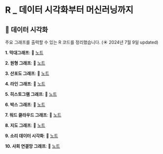 # R _ 데이터 시각화부터 머신러닝까지

## 📌 데이터 시각화 

주요 그래프를 출력할 수 있는 R 코드를 정리했습니다. (☀️ 2024년 7월 9일 updated)

**1. 막대그래프**: 📄 [노트](https://github.com/goguma999/R__/blob/main/1.%20%EB%A7%89%EB%8C%80%20%EA%B7%B8%EB%9E%98%ED%94%84.txt)

**2. 원형 그래프**: 📄 [노트](https://github.com/goguma999/R__/blob/main/2.%20%EC%9B%90%ED%98%95%20%EA%B7%B8%EB%9E%98%ED%94%84.txt)

**3. 산포도 그래프**: 📄 [노트](https://github.com/goguma999/R__/blob/main/3.%20%EC%82%B0%ED%8F%AC%EB%8F%84%20%EA%B7%B8%EB%9E%98%ED%94%84.txt)

**4. 라인 그래프**: 📄 [노트](https://github.com/goguma999/R__/blob/main/4.%20%EB%9D%BC%EC%9D%B8%20%EA%B7%B8%EB%9E%98%ED%94%84%20.txt)

**5. 히스토그램 그래프**: 📄 [노트](https://github.com/goguma999/R__/blob/main/5.%20%ED%9E%88%EC%8A%A4%ED%86%A0%EA%B7%B8%EB%9E%A8%20%EA%B7%B8%EB%9E%98%ED%94%84.txt)

**6. 박스 그래프**: 📄 [노트](https://github.com/goguma999/R__/blob/main/6.%20%EB%B0%95%EC%8A%A4%20%EA%B7%B8%EB%9E%98%ED%94%84.txt)

**7. 워드 클라우드 그래프**: 📄 [노트](https://github.com/goguma999/R__/blob/main/7.%20%EC%9B%8C%EB%93%9C%20%ED%81%B4%EB%9D%BC%EC%9A%B0%EB%93%9C%20%EA%B7%B8%EB%9E%98%ED%94%84%20.txt)

**8. 지도 그래프**: 📄 [노트](https://github.com/goguma999/R__/blob/main/8.%20%EC%A7%80%EB%8F%84%20%EA%B7%B8%EB%9E%98%ED%94%84.txt)

**9. 소리 데이터 시각화**: 📄 [노트](https://github.com/goguma999/R__/blob/main/9.%20%EC%86%8C%EB%A6%AC%20%EB%8D%B0%EC%9D%B4%ED%84%B0%20%EC%8B%9C%EA%B0%81%ED%99%94.txt)

**10. 사회 연결망 그래프**: 📄 [노트](https://github.com/goguma999/R__/blob/main/10.%20%EC%82%AC%ED%9A%8C%20%EC%97%B0%EA%B2%B0%EB%A7%9D%20%EA%B7%B8%EB%9E%98%ED%94%84%20.md)


  
